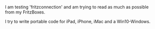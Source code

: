 I am testing 'fritzconnection' and am trying to read as much as possible from my FritzBoxes.

I try to write portable code for iPad, iPhone, iMac and a Win10-Windows.
